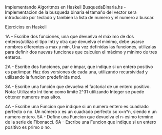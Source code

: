 Implementando Algoritmos en Haskell
BusquedaBinaria.hs - Implementacion de la busqueda binaria el tamaño del vector sera introducido por teclado y tambien la lista de numero y el numero a buscar.


Ejercicios en Haskell

1A - Escribe dos funciones, una que devuelva el máximo de dos enteros(utiliza el tipo Int) y otra
que devuelva el minimo, debe usarse nombres diferentes a max y min, Una vez definidas las funciones, 
utilizalas para definir dos nuevas funciones que calculen el máximo y mínimo de tres enteros.

2A - Escribe dos funciones, par e impar, que indique si un entero positivo es par/impar. Haz dos
versiones de cada una, utilizando recursividad y utilizando la funcion predefinida mod.

3A - Escribe una función que devuelva el factorial de un entero positivo.
    Nota: Utilizanto Int tiene como limite 2^31 utilizando Integer se puede obtener numeros mas altos.

4A - Escribe una Funcion que indique si un numero entero es cuadrado perfecto o no. Un número x es un cuadrado perfecto so x=n*n, siendo n un numero entero.
5A - Define una Funcion que devuelva el n-esimo termino de la serie de Fibonacci.
6A - Escribe una Funcion que indique si un entero positivo es primo o no.

